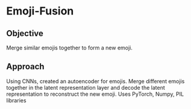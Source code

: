 # Emoji-Fusion

## Objective
Merge similar emojis together to form a new emoji.

## Approach
Using CNNs, created an autoencoder for emojis. Merge different emojis together in the latent representation layer and decode the latent representation to reconstruct the new emoji. Uses PyTorch, Numpy, PIL libraries
